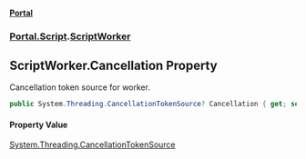 #### [Portal](index.md 'index')
### [Portal.Script](Portal.Script.md 'Portal.Script').[ScriptWorker](ScriptWorker.md 'Portal.Script.ScriptWorker')

## ScriptWorker.Cancellation Property

Cancellation token source for worker.

```csharp
public System.Threading.CancellationTokenSource? Cancellation { get; set; }
```

#### Property Value
[System.Threading.CancellationTokenSource](https://docs.microsoft.com/en-us/dotnet/api/System.Threading.CancellationTokenSource 'System.Threading.CancellationTokenSource')